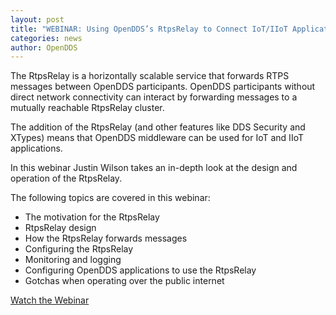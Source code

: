 ```yaml
---
layout: post
title: "WEBINAR: Using OpenDDS’s RtpsRelay to Connect IoT/IIoT Applications"
categories: news
author: OpenDDS
---
```

The RtpsRelay is a horizontally scalable service that forwards RTPS messages between OpenDDS participants. OpenDDS participants without direct network connectivity can interact by forwarding messages to a mutually reachable RtpsRelay cluster.

The addition of the RtpsRelay (and other features like DDS Security and XTypes) means that OpenDDS middleware can be used for IoT and IIoT applications.

In this webinar Justin Wilson takes an in-depth look at the design and operation of the RtpsRelay.

The following topics are covered in this webinar:

* The motivation for the RtpsRelay
* RtpsRelay design
* How the RtpsRelay forwards messages
* Configuring the RtpsRelay
* Monitoring and logging
* Configuring OpenDDS applications to use the RtpsRelay
* Gotchas when operating over the public internet

[Watch the Webinar](https://objectcomputing.com/products/opendds/resources/rtpsrelay-iot)
